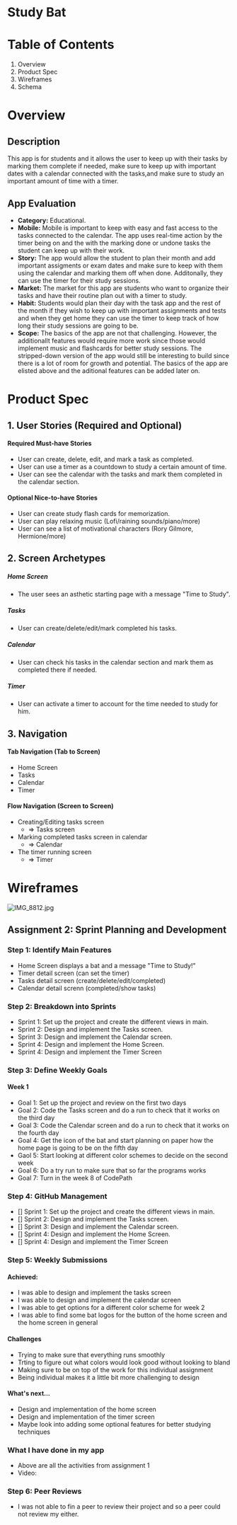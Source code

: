 # Study Bat
# Table of Contents
1. Overview
2. Product Spec
3. Wireframes
4. Schema

# Overview
## Description
This app is for students and it allows the user to keep up with their tasks by marking them complete if needed, make sure to keep up with important dates with a calendar connected with the tasks,and make sure to study an important amount of time with a timer.

## App Evaluation

   - **Category:** Educational.
   - **Mobile:** Mobile is important to keep with easy and fast access to the tasks connected to the calendar. The app uses real-time action by the timer being on and the with the marking done or undone tasks the student can keep up with their work.
   - **Story:** The app would allow the student to plan their month and add important assigments or exam dates and make sure to keep with them using the calendar and marking them off when done. Additonally, they can use the timer for their study sessions.
   - **Market:** The market for this app are students who want to organize their tasks and have their routine plan out with a timer to study. 
   - **Habit:** Students would plan their day with the task app and the rest of the month if they wish to keep up with important assignments and tests and when they get home they can use the timer to keep track of how long their study sessions are going to be.
   - **Scope:** The basics of the app are not that challenging. However, the additionallt features would require more work since those would implement music and flashcards for better study sessions. The stripped-down version of the app would still be interesting to build since there is a lot of room for growth and potential. The basics of the app are elisted above and the aditional features can be added later on.

# Product Spec

## 1. User Stories (Required and Optional)

#### Required Must-have Stories

- User can create, delete, edit, and mark a task as completed.
- User can use a timer as a countdown to study a certain amount of time.
- User can see the calendar with the tasks and mark them completed in the calendar section.

#### Optional Nice-to-have Stories

- User can create study flash cards for memorization.
- User can play relaxing music (Lofi/raining sounds/piano/more)
- User can see a list of motivational characters (Rory Gilmore, Hermione/more)

## 2. Screen Archetypes
##### Home Screen
- The user sees an asthetic starting page with a message "Time to Study".
##### Tasks
- User can create/delete/edit/mark completed his tasks.
##### Calendar
- User can check his tasks in the calendar section and mark them as completed there if needed.
##### Timer
- User can activate a timer to account for the time needed to study for him.

## 3. Navigation
#### Tab Navigation (Tab to Screen)

- Home Screen
- Tasks
- Calendar
- Timer

#### Flow Navigation (Screen to Screen)

- Creating/Editing tasks screen
    - =>  Tasks screen
- Marking completed tasks screen in calendar
    - =>  Calendar
- The timer running screen
    - =>  Timer

# Wireframes
![IMG_8812.jpg](https://hackmd.io/_uploads/SJxITLv76.jpg)

## Assignment 2: Sprint Planning and Development

### Step 1: Identify Main Features


- Home Screen displays a bat and a message "Time to Study!"
- Timer detail screen (can set the timer)
- Tasks detail screen (create/delete/edit/completed)
- Calendar detail screnn (completed/show tasks)

### Step 2: Breakdown into Sprints

- Sprint 1: Set up the project and create the different views in main.
- Sprint 2: Design and implement the Tasks screen.
- Sprint 3: Design and implement the Calendar screen.
- Sprint 4: Design and implement the Home Screen.
- Sprint 4: Design and implement the Timer Screen

### Step 3: Define Weekly Goals
#### Week 1
- Goal 1: Set up the project and review on the first two days
- Goal 2: Code the Tasks screen and do a run to check that it works on the third day
- Goal 3: Code the Calendar screen and do a run to check that it works on the fourth day
- Goal 4: Get the icon of the bat and start planning on paper how the home page is going to be on the fifth day
- Gaol 5: Start looking at different color schemes to decide on the second week
- Goal 6: Do a try run to make sure that so far the programs works
- Goal 7: Turn in the week 8 of CodePath


### Step 4: GitHub Management
- [] Sprint 1: Set up the project and create the different views in main.
- [] Sprint 2: Design and implement the Tasks screen.
- [] Sprint 3: Design and implement the Calendar screen.
- [] Sprint 4: Design and implement the Home Screen.
- [] Sprint 4: Design and implement the Timer Screen

### Step 5: Weekly Submissions
#### Achieved: 
- I was able to design and implement the tasks screen
- I was able to design and implement the calendar screen
- I was able to get options for a different color scheme for week 2
- I was able to find some bat logos for the button of the home screen and the home screen in general

#### Challenges
- Trying to make sure that everything runs smoothly 
- Trting to figure out what colors would look good without looking to bland
- Making sure to be on top of the work for this individual assignment 
- Being individual makes it a little bit more challenging to design

#### What's next...
- Design and implementation of the home screen
- Design and implementation of the timer screen
- Maybe look into adding some optional features for better studying techniques 

### What I have done in my app
- Above are all the activities from assignment 1
- Video: 


### Step 6: Peer Reviews
- I was not able to fin a peer to review their project and so a peer could not review my either.
